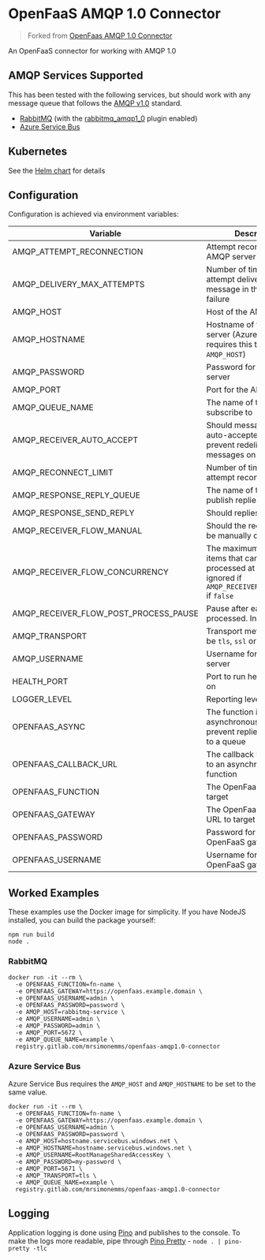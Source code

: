 # OpenFaaS AMQP 1.0 Connector

> Forked from [OpenFaas AMQP 1.0 Connector](https://gitlab.com/MrSimonEmms/openfaas-amqp1.0-connector/)

An OpenFaaS connector for working with AMQP 1.0

## AMQP Services Supported

This has been tested with the following services, but should work with any message queue that follows the 
[AMQP v1.0](https://www.amqp.org/resources/specifications) standard. 

 - [RabbitMQ](https://www.rabbitmq.com/) (with the [rabbitmq_amqp1_0](https://github.com/rabbitmq/rabbitmq-server/tree/master/deps/rabbitmq_amqp1_0) plugin enabled)
 - [Azure Service Bus](https://docs.microsoft.com/en-us/azure/service-bus-messaging/service-bus-messaging-overview)

## Kubernetes 

See the [Helm chart](../../charts/openfaas-amqp1.0-connector) for details

## Configuration

Configuration is achieved via environment variables:

| Variable | Description | Default |
|---|---|---|
| AMQP_ATTEMPT_RECONNECTION | Attempt reconnection if AMQP server disconnects | `true` |
| AMQP_DELIVERY_MAX_ATTEMPTS | Number of times to attempt delivery of a message in the event of failure | 3 |
| AMQP_HOST | Host of the AMQP server | `undefined` |
| AMQP_HOSTNAME | Hostname of the AMQP server (Azure Service Bus requires this to be same as `AMQP_HOST`) | `undefined` |
| AMQP_PASSWORD | Password for the AMQP server | `undefined` |
| AMQP_PORT | Port for the AMQP server | `5672` |
| AMQP_QUEUE_NAME | The name of the queue to subscribe to | `undefined` |
| AMQP_RECEIVER_AUTO_ACCEPT | Should messages be auto-accepted - this will prevent redelivery of messages on failure | `false` |
| AMQP_RECONNECT_LIMIT | Number of times to attempt reconnection | `1` |
| AMQP_RESPONSE_REPLY_QUEUE | The name of the queue to publish replies to | `${AMQP_QUEUE_NAME}_reply` |
| AMQP_RESPONSE_SEND_REPLY | Should replies be sent | `true` |
| AMQP_RECEIVER_FLOW_MANUAL | Should the receiver flow be manually controlled | `false` |
| AMQP_RECEIVER_FLOW_CONCURRENCY | The maximum number of items that can be processed at once. Will be ignored if `AMQP_RECEIVER_FLOW_MANUAL` if `false` | `500` |
| AMQP_RECEIVER_FLOW_POST_PROCESS_PAUSE | Pause after each item is processed. In milliseconds. | `0` |
| AMQP_TRANSPORT | Transport method - can be `tls`, `ssl` or `tcp` | `undefined` |
| AMQP_USERNAME | Username for the AMQP server | `undefined` |
| HEALTH_PORT | Port to run health checks on | `3000` |
| LOGGER_LEVEL | Reporting level for logs | `info` |
| OPENFAAS_ASYNC | The function is asynchronous - this will prevent replies being sent to a queue | `false` |
| OPENFAAS_CALLBACK_URL | The callback URL to send to an asynchronous function | `undefined` |
| OPENFAAS_FUNCTION | The OpenFaaS function to target | `undefined` |
| OPENFAAS_GATEWAY | The OpenFaaS gateway URL to target | `undefined` |
| OPENFAAS_PASSWORD | Password for the OpenFaaS gateway | `undefined` |
| OPENFAAS_USERNAME | Username for the OpenFaaS gateway | `undefined` |

## Worked Examples

These examples use the Docker image for simplicity. If you have NodeJS installed, you can build the package yourself:

```shell
npm run build
node .
```

### RabbitMQ

```shell
docker run -it --rm \
  -e OPENFAAS_FUNCTION=fn-name \
  -e OPENFAAS_GATEWAY=https://openfaas.example.domain \
  -e OPENFAAS_USERNAME=admin \
  -e OPENFAAS_PASSWORD=password \
  -e AMQP_HOST=rabbitmq-service \
  -e AMQP_USERNAME=admin \
  -e AMQP_PASSWORD=admin \
  -e AMQP_PORT=5672 \
  -e AMQP_QUEUE_NAME=example \
  registry.gitlab.com/mrsimonemms/openfaas-amqp1.0-connector
```

### Azure Service Bus

Azure Service Bus requires the `AMQP_HOST` and `AMQP_HOSTNAME` to be set to the same value.

```shell
docker run -it --rm \
  -e OPENFAAS_FUNCTION=fn-name \
  -e OPENFAAS_GATEWAY=https://openfaas.example.domain \
  -e OPENFAAS_USERNAME=admin \
  -e OPENFAAS_PASSWORD=password \
  -e AMQP_HOST=hostname.servicebus.windows.net \
  -e AMQP_HOSTNAME=hostname.servicebus.windows.net \
  -e AMQP_USERNAME=RootManageSharedAccessKey \
  -e AMQP_PASSWORD=my-password \
  -e AMQP_PORT=5671 \
  -e AMQP_TRANSPORT=tls \
  -e AMQP_QUEUE_NAME=example \
  registry.gitlab.com/mrsimonemms/openfaas-amqp1.0-connector
```

## Logging

Application logging is done using [Pino](https://getpino.io) and publishes to the console. To make the logs more readable,
pipe through [Pino Pretty](https://github.com/pinojs/pino-pretty) - `node . | pino-pretty -tlc`
